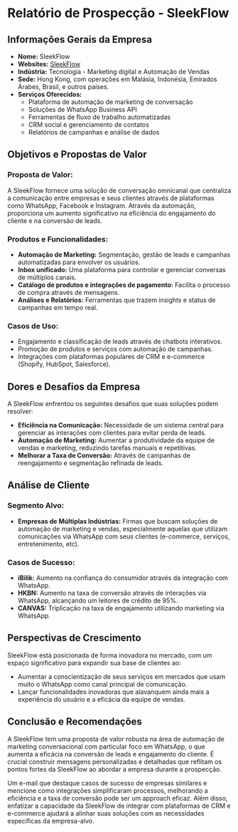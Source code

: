 # Relatório de Prospecção - SleekFlow

## Informações Gerais da Empresa

- **Nome:** SleekFlow
- **Websites:** [SleekFlow](https://sleekflow.io)
- **Indústria:** Tecnologia - Marketing digital e Automação de Vendas
- **Sede:** Hong Kong, com operações em Malásia, Indonésia, Emirados Árabes, Brasil, e outros países.
- **Serviços Oferecidos:**
  - Plataforma de automação de marketing de conversação
  - Soluções de WhatsApp Business API
  - Ferramentas de fluxo de trabalho automatizadas
  - CRM social e gerenciamento de contatos
  - Relatórios de campanhas e análise de dados

## Objetivos e Propostas de Valor

### Proposta de Valor:
A SleekFlow fornece uma solução de conversação omnicanal que centraliza a comunicação entre empresas e seus clientes através de plataformas como WhatsApp, Facebook e Instagram. Através da automação, proporciona um aumento significativo na eficiência do engajamento do cliente e na conversão de leads.

### Produtos e Funcionalidades:
- **Automação de Marketing:** Segmentação, gestão de leads e campanhas automatizadas para envolver os usuários.
- **Inbox unificado:** Uma plataforma para controlar e gerenciar conversas de múltiplos canais.
- **Catálogo de produtos e integrações de pagamento:** Facilita o processo de compra através de mensagens.
- **Análises e Relatórios:** Ferramentas que trazem insights e status de campanhas em tempo real.

### Casos de Uso:
- Engajamento e classificação de leads através de chatbots interativos.
- Promoção de produtos e serviços com automação de campanhas.
- Integrações com plataformas populares de CRM e e-commerce (Shopify, HubSpot, Salesforce).

## Dores e Desafios da Empresa

A SleekFlow enfrentou os seguintes desafios que suas soluções podem resolver:
- **Eficiência na Comunicação:** Necessidade de um sistema central para gerenciar as interações com clientes para evitar perda de leads.
- **Automação de Marketing:** Aumentar a produtividade da equipe de vendas e marketing, reduzindo tarefas manuais e repetitivas.
- **Melhorar a Taxa de Conversão:** Através de campanhas de reengajamento e segmentação refinada de leads.

## Análise de Cliente

### Segmento Alvo:
- **Empresas de Múltiplas Indústrias:** Firmas que buscam soluções de automação de marketing e vendas, especialmente aquelas que utilizam comunicações via WhatsApp com seus clientes (e-commerce, serviços, entretenimento, etc).
  
### Casos de Sucesso:
- **iBilik:** Aumento na confiança do consumidor através da integração com WhatsApp.
- **HKBN:** Aumento na taxa de conversão através de interações via WhatsApp, alcançando um leitores de crédito de 95%.
- **CANVAS:** Triplicação na taxa de engajamento utilizando marketing via WhatsApp.

## Perspectivas de Crescimento

SleekFlow está posicionada de forma inovadora no mercado, com um espaço significativo para expandir sua base de clientes ao:
- Aumentar a conscientização de seus serviços em mercados que usam muito o WhatsApp como canal principal de comunicação.
- Lançar funcionalidades inovadoras que alavanquem ainda mais a experiência do usuário e a eficácia da equipe de vendas.

## Conclusão e Recomendações

A SleekFlow tem uma proposta de valor robusta na área de automação de marketing conversacional com particular foco em WhatsApp, o que aumenta a eficácia na conversão de leads e engajamento do cliente. É crucial construir mensagens personalizadas e detalhadas que reflitam os pontos fortes da SleekFlow ao abordar a empresa durante a prospecção.

Um e-mail que destaque casos de sucesso de empresas similares e mencione como integrações simplificaram processos, melhorando a eficiência e a taxa de conversão pode ser um approach eficaz. Além disso, enfatizar a capacidade da SleekFlow de integrar com plataformas de CRM e e-commerce ajudará a alinhar suas soluções com as necessidades específicas da empresa-alvo.